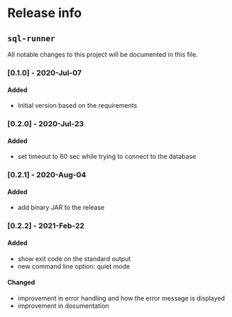 # Release info
## `sql-runner`

All notable changes to this project will be documented in this file.

### [0.1.0] - 2020-Jul-07
#### Added
- Initial version based on the requirements

### [0.2.0] - 2020-Jul-23
#### Added
- set timeout to 60 sec while trying to connect to the database

### [0.2.1] - 2020-Aug-04
#### Added
- add binary JAR to the release

### [0.2.2] - 2021-Feb-22
#### Added
- show exit code on the standard output
- new command line option: quiet mode
#### Changed
- improvement in error handling and how the error message is displayed
- improvement in documentation
